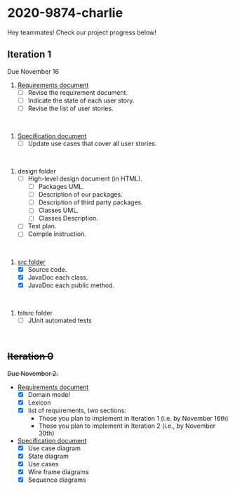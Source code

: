 # 2020-9874-charlie

Hey teammates! Check our project progress below!

## Iteration 1
Due November 16

1. [Requirements document](requirements/Requirements.md)
    - [ ] Revise the requirement document.
    - [ ] Indicate the state of each user story.
    - [ ] Revise the list of user stories. 
<br/>
    
1. [Specification document](requirements/Specification.md)
    - [ ] Update use cases that cover all user stories.
<br/>
    
1. design folder
    - [ ] High-level design document (in HTML).
        + [ ] Packages UML.
        + [ ] Description of our packages.
        + [ ] Description of third party packages.
        + [ ] Classes UML.
        + [ ] Classes Description.
    - [ ] Test plan.
    - [ ] Compile instruction.
<br/>

1. [src folder](src)
    - [x] Source code.
    - [x] JavaDoc each class.
    - [x] JavaDoc each public method.
<br/>
  
1. tstsrc folder
    - [ ] JUnit automated tests
<br/>

## ~~Iteration 0~~
~~Due November 2.~~ 

* [Requirements document](requirements/Requirements.md)
  - [x] Domain model
  - [x] Lexicon
  - [x] list of requirements, two sections:
    - Those you plan to implement in Iteration 1 (i.e. by November 16th)
    - Those you plan to implement in Iteration 2 (i.e., by November 30th)

* [Specification document](requirements/Specification.md)
  - [x] Use case diagram
  - [x] State diagram
  - [x] Use cases
  - [x] Wire frame diagrams
  - [x] Sequence diagrams    